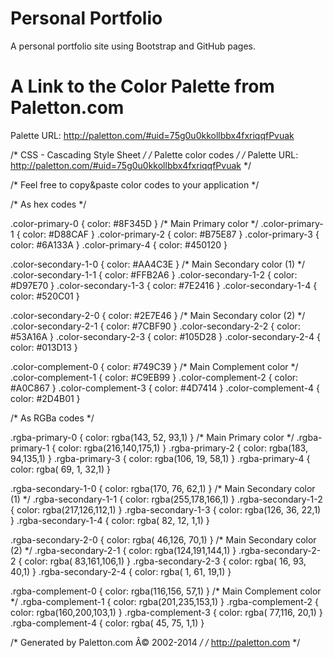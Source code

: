 # Personal Portfolio
A personal portfolio site using Bootstrap and GitHub pages.


# A Link to the Color Palette from Paletton.com
Palette URL: http://paletton.com/#uid=75g0u0kkollbbx4fxriqqfPvuak

/* CSS - Cascading Style Sheet */
/* Palette color codes */
/* Palette URL: http://paletton.com/#uid=75g0u0kkollbbx4fxriqqfPvuak */

/* Feel free to copy&paste color codes to your application */


/* As hex codes */

.color-primary-0 { color: #8F345D }	/* Main Primary color */
.color-primary-1 { color: #D88CAF }
.color-primary-2 { color: #B75E87 }
.color-primary-3 { color: #6A133A }
.color-primary-4 { color: #450120 }

.color-secondary-1-0 { color: #AA4C3E }	/* Main Secondary color (1) */
.color-secondary-1-1 { color: #FFB2A6 }
.color-secondary-1-2 { color: #D97E70 }
.color-secondary-1-3 { color: #7E2416 }
.color-secondary-1-4 { color: #520C01 }

.color-secondary-2-0 { color: #2E7E46 }	/* Main Secondary color (2) */
.color-secondary-2-1 { color: #7CBF90 }
.color-secondary-2-2 { color: #53A16A }
.color-secondary-2-3 { color: #105D28 }
.color-secondary-2-4 { color: #013D13 }

.color-complement-0 { color: #749C39 }	/* Main Complement color */
.color-complement-1 { color: #C9EB99 }
.color-complement-2 { color: #A0C867 }
.color-complement-3 { color: #4D7414 }
.color-complement-4 { color: #2D4B01 }



/* As RGBa codes */

.rgba-primary-0 { color: rgba(143, 52, 93,1) }	/* Main Primary color */
.rgba-primary-1 { color: rgba(216,140,175,1) }
.rgba-primary-2 { color: rgba(183, 94,135,1) }
.rgba-primary-3 { color: rgba(106, 19, 58,1) }
.rgba-primary-4 { color: rgba( 69,  1, 32,1) }

.rgba-secondary-1-0 { color: rgba(170, 76, 62,1) }	/* Main Secondary color (1) */
.rgba-secondary-1-1 { color: rgba(255,178,166,1) }
.rgba-secondary-1-2 { color: rgba(217,126,112,1) }
.rgba-secondary-1-3 { color: rgba(126, 36, 22,1) }
.rgba-secondary-1-4 { color: rgba( 82, 12,  1,1) }

.rgba-secondary-2-0 { color: rgba( 46,126, 70,1) }	/* Main Secondary color (2) */
.rgba-secondary-2-1 { color: rgba(124,191,144,1) }
.rgba-secondary-2-2 { color: rgba( 83,161,106,1) }
.rgba-secondary-2-3 { color: rgba( 16, 93, 40,1) }
.rgba-secondary-2-4 { color: rgba(  1, 61, 19,1) }

.rgba-complement-0 { color: rgba(116,156, 57,1) }	/* Main Complement color */
.rgba-complement-1 { color: rgba(201,235,153,1) }
.rgba-complement-2 { color: rgba(160,200,103,1) }
.rgba-complement-3 { color: rgba( 77,116, 20,1) }
.rgba-complement-4 { color: rgba( 45, 75,  1,1) }



/* Generated by Paletton.com Â© 2002-2014 */
/* http://paletton.com */